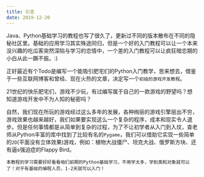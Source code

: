 ```yaml
---
title: 引言
date: 2019-12-20
---
```


Java、Python基础学习的教程也写了很久了，更新过不同的版本散布在不同的隐秘社区里。基础的应用学习其实殊途同归，但是一个好的入门教程可以让一个本来没兴趣的吃瓜客突然深陷与学习的恋情中，一个差的入门教程可以让疯狂暗恋期的小白从此一蹶不振。:)

正好最近有个Todo是编写一个能吸引肥宅们的Python入门教学，思来想去，借鉴于一些互联网博客和曾经、现在火热的文章，决定写一个`初级的游戏开发教程`。

21世纪的快乐肥宅们，游戏不少玩，有过编写属于自己的一款游戏的野望吗？想知道游戏开发中不为人知的秘密吗？

自然，我们现在所玩的游戏经过这么多年的发展，各种绚丽的游戏引擎层出不穷，游戏效果也越来越好，我们如果要实现这么一个复杂的程序，成本和现实令人退步。但是任何事情都是从简单到复杂的过程，为了不让初学者从入门到入坟，查老师从Python丰富的库中找到了比较有名的`Pygame`，我们可以借助它实现一些简单的`2D`(平面没有立体效果)游戏，例如：植物大战僵尸、坦克大战、俄罗斯方块、还有逼s强迫症的Flappy Bird。

`本教程的学习需要好好看看咱们前期的Python基础学习，不用学太多，学到类和对象就可以了！对于有基础的编程人员，1-2天就可以入门！`